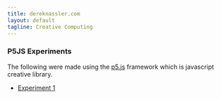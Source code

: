 ```yaml
---
title: dereknassler.com
layout: default
tagline: Creative Computing
---
```

### P5JS Experiments
The following were made using the [p5.js](http://p5js.org) framework which is javascript creative library.

  * [Experiment 1]({{site.url}}/exp3d/index.html)
